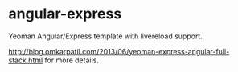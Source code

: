 angular-express
===============

Yeoman Angular/Express template with livereload support.

http://blog.omkarpatil.com/2013/06/yeoman-express-angular-full-stack.html for more details.
